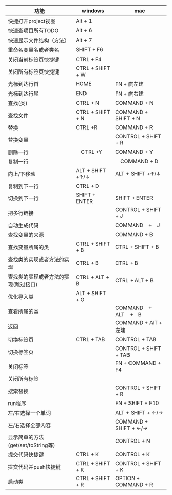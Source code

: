 |功能|windows|mac|
|---|---|---
|快捷打开project视图 | Alt + 1 |
|快速查项目所有TODO | Alt + 6 |
|快速显示文件结构（方法）| Alt + 7 |
|重命名变量名或者类名 | SHIFT + F6　|
|关闭当前标签页快捷键 | CTRL + F4　|
|关闭所有标签页快捷键 | CTRL + SHIFT + W |
|光标到达行首 | HOME | FN + 向左建
|光标到达行尾 | END | FN + 向右建
|查找(类) | CTRL + N | COMMAND + N
|查找文件 | CTRL + SHIFT + N | COMMAND + SHIFT + N
|替换| CTRL +R | COMMAND + R
|替换变量|| CONTROL + SHIFT + R
|删除一行|　CTRL +Y | COMMAND + Y
|复制一行 ||　COMMAND + D
|向上/下移动| ALT + SHIFT +↑/↓| ALT + SHIFT +↑/↓
|复制到下一行 | CTRL + D | 
|切换到下一行 | SHIFT + ENTER | SHIFT + ENTER
|把多行链接 || CONTROL + SHIFT + J
|自动生成代码 || COMMAND　+　J
|查找变量的来源 || COMMAND + B 
|查找变量所属的类|CTRL + SHIFT + B　| CTRL + SHIFT + B
|查找类的实现或者方法的实现| CTRL + B | CTRL + B
|查找类的实现或者方法的实现(跳过接口)| CTRL + ALT + B | CTRL + ALT + B	
|优化导入类 | ALT + SHIFT + O | 	
|查看所属的类|| COMMAND　+　ALT　+　B
|返回 || COMMAND + AIT + 左建
|切换标签页 | CTRL + TAB | CONTROL + TAB 
|切换标签页 || CONTROL + SHIFT + TAB
|关闭标签 || FN + COMMAND + F4
|关闭所有标签 ||
|搜索替换|| CONTROL + SHIFT + R
|run程序|| FN + SHIFT + F10
|左/右选择一个单词|| ALT + SHIFT + ←/→
|左/右选择全部内容|| COMMAND + SHIFT + ←/→
|显示简单的方法(get/set/toString等)|| CONTROL + N
|提交代码快捷键 | CTRL + K | CONTROL + K
|提交代码并push快捷键 | CTRL + SHIFT + K | CONTROL + SHIFT + K
|启动类 | CTRL + SHIFT + R | OPTION + COMMAND + R

